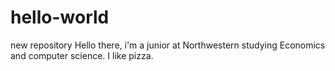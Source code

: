# hello-world
new repository
Hello there, i'm a junior at Northwestern studying Economics and computer science.
I like pizza.
